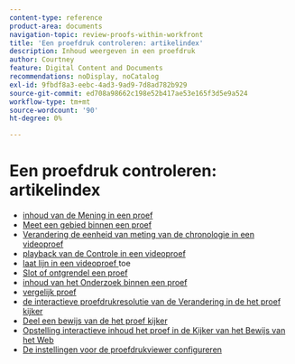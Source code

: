 ```yaml
---
content-type: reference
product-area: documents
navigation-topic: review-proofs-within-workfront
title: 'Een proefdruk controleren: artikelindex'
description: Inhoud weergeven in een proefdruk
author: Courtney
feature: Digital Content and Documents
recommendations: noDisplay, noCatalog
exl-id: 9fbdf8a3-eebc-4ad3-9ad9-7d8ad782b929
source-git-commit: ed708a98662c198e52b417ae53e165f3d5e9a524
workflow-type: tm+mt
source-wordcount: '90'
ht-degree: 0%

---
```


# Een proefdruk controleren: artikelindex

* [ inhoud van de Mening in een proef ](../../../../review-and-approve-work/proofing/reviewing-proofs-within-workfront/review-a-proof/view-a-proof.md)
* [ Meet een gebied binnen een proef ](../../../../review-and-approve-work/proofing/reviewing-proofs-within-workfront/review-a-proof/measure-an-area-proof.md)
* [ Verandering de eenheid van meting van de chronologie in een videoproef ](../../../../review-and-approve-work/proofing/reviewing-proofs-within-workfront/review-a-proof/change-unit-of-measurement-video.md)
* [ playback van de Controle in een videoproef ](../../../../review-and-approve-work/proofing/reviewing-proofs-within-workfront/review-a-proof/control-playback-video.md)
* [ laat lijn in een videoproef ](../../../../review-and-approve-work/proofing/reviewing-proofs-within-workfront/review-a-proof/enable-loop-video.md) toe
* [ Slot of ontgrendel een proef ](../../../../review-and-approve-work/proofing/reviewing-proofs-within-workfront/review-a-proof/lock-or-unlock-proof.md)
* [ inhoud van het Onderzoek binnen een proef ](../../../../review-and-approve-work/proofing/reviewing-proofs-within-workfront/review-a-proof/search-in-a-proof.md)
* [ vergelijk proef ](../../../../review-and-approve-work/proofing/reviewing-proofs-within-workfront/review-a-proof/compare-proofs.md)
* [ de interactieve proefdrukresolutie van de Verandering in de het proef kijker ](../../../../review-and-approve-work/proofing/reviewing-proofs-within-workfront/review-a-proof/view-interactive-content-as-it-appears-in-device.md)
* [ Deel een bewijs van de het proef kijker ](../../../../review-and-approve-work/proofing/reviewing-proofs-within-workfront/review-a-proof/share-a-proof-in-proofing-viewer.md)
* [ Opstelling interactieve inhoud het proef in de Kijker van het Bewijs van het Web ](../../../../review-and-approve-work/proofing/reviewing-proofs-within-workfront/review-a-proof/interactive-content-in-web-viewer.md)
* [De instellingen voor de proefdrukviewer configureren](../../../../review-and-approve-work/proofing/reviewing-proofs-within-workfront/configure-proofing-viewer-settings.md)

 
